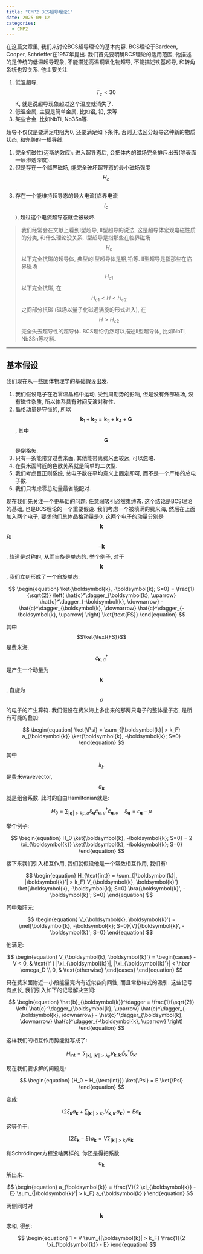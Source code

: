 ```yaml
---
title: "CMP2 BCS超导理论1"
date: 2025-09-12
categories:
  - CMP2
---
```

在这篇文章里, 我们来讨论BCS超导理论的基本内容.
BCS理论于Bardeen, Cooper, Schrieffer在1957年提出.
我们首先要明确BCS理论的适用范围, 他描述的是传统的低温超导现象, 不能描述高温铜氧化物超导, 不能描述铁基超导, 和转角系统也没关系.
他主要关注
1. 低温超导, $$T_c < 30$$K, 就是说超导现象超过这个温度就消失了.
2. 低温金属, 主要是简单金属, 比如铝, 铅, 汞等.
3. 某些合金, 比如NbTi, Nb3Sn等.


超导不仅仅是要满足电阻为0, 还要满足如下条件, 否则无法区分超导这种新的物质状态, 和完美的一根导线:
1. 完全抗磁性(迈斯纳效应): 进入超导态后, 会把体内的磁场完全排斥出去(除表面一层渗透深度).
2. 但是存在一个临界磁场, 能完全破坏超导态的最小磁场强度$$H_c$$.
3. 存在一个能维持超导态的最大电流(临界电流$$I_c$$), 超过这个电流超导态就会被破坏.


> 我们经常会在文献上看到I型超导, II型超导的说法, 这是超导体宏观电磁性质的分类, 和什么理论没关系.
> I型超导是指那些在临界磁场$$H_c$$以下完全抗磁的超导体, 典型的I型超导体是铝,铅等.
> II型超导是指那些在临界磁场$$H_{c1}$$以下完全抗磁, 在$$H_{c1} < H < H_{c2}$$之间部分抗磁 (磁场以量子化磁通涡旋的形式进入), 在$$H > H_{c2}$$完全失去超导性的超导体.
> BCS理论仍然可以描述II型超导体, 比如NbTi, Nb3Sn等材料.

---
## 基本假设

我们现在从一些固体物理学的基础假设出发.

1. 我们假设电子在近零温晶格中运动, 受到周期势的影响, 但是没有外部磁场, 没有磁性杂质, 所以体系具有时间反演对称性.
2. 晶格动量是守恒的, 所以$$\boldsymbol{k}_1 + \boldsymbol{k}_2 = \boldsymbol{k}_3 + \boldsymbol{k}_4 + \boldsymbol{G}$$, 其中$$\boldsymbol{G}$$是倒格矢.
3. 只有一条能带穿过费米面, 其他能带离费米面较远, 可以忽略.
4. 在费米面附近的色散关系就是简单的二次型.
5. 我们考虑巨正则系综, 总电子数在平均意义上固定即可, 而不是一个严格的总电子数.
6. 我们只考虑零总动量最省能配对.

现在我们先关注一个更基础的问题: 任意弱吸引必然束缚态.
这个结论是BCS理论的基础, 也是BCS理论的一个重要假设.
我们考虑一个被填满的费米海, 然后在上面加入两个电子, 要求他们总体晶格动量是0, 这两个电子的动量分别是$$\boldsymbol{k}$$和$$-\boldsymbol{k}$$.
轨道是对称的, 从而自旋是单态的.
举个例子, 对于$$\boldsymbol{k}$$, 我们立刻形成了一个自旋单态:

$$
\begin{equation}
\ket{\boldsymbol{k}, -\boldsymbol{k}; S=0} = \frac{1}{\sqrt{2}} \left( \hat{c}^\dagger_{\boldsymbol{k}, \uparrow} \hat{c}^\dagger_{-\boldsymbol{k}, \downarrow} - \hat{c}^\dagger_{\boldsymbol{k}, \downarrow} \hat{c}^\dagger_{-\boldsymbol{k}, \uparrow} \right) \ket{\text{FS}}
\end{equation}
$$

其中$$\ket{\text{FS}}$$是费米海, $$\hat{c}^\dagger_{\boldsymbol{k}, \sigma}$$是产生一个动量为$$\boldsymbol{k}$$, 自旋为$$\sigma$$的电子的产生算符.
我们假设在费米海上多出来的那两只电子的整体量子态, 是所有可能的叠加:

$$
\begin{equation}
\ket{\Psi} = \sum_{|\boldsymbol{k}| > k_F} a_{\boldsymbol{k}} \ket{\boldsymbol{k}, -\boldsymbol{k}; S=0}
\end{equation}
$$

其中$$k_F$$是费米wavevector, $$a_{\boldsymbol{k}}$$就是组合系数.
此时的自由Hamiltonian就是:


$$
\begin{equation}
H_0 = \sum_{|\boldsymbol{q}| > k_F, \sigma} \xi_{\boldsymbol{q}} \hat{c}^\dagger_{\boldsymbol{q}, \sigma} \hat{c}_{\boldsymbol{q}, \sigma} \quad \xi_{\boldsymbol{q}} = \epsilon_{\boldsymbol{q}} - \mu
\end{equation}
$$

举个例子:

$$
\begin{equation}
H_0 \ket{\boldsymbol{k}, -\boldsymbol{k}; S=0} = 2 \xi_{\boldsymbol{k}} \ket{\boldsymbol{k}, -\boldsymbol{k}; S=0}
\end{equation}
$$


接下来我们引入相互作用, 我们就假设他是一个常数相互作用, 我们有:

$$
\begin{equation}
H_{\text{int}} = \sum_{|\boldsymbol{k}|, |\boldsymbol{k}'| > k_F} V_{\boldsymbol{k}, \boldsymbol{k}'} \ket{\boldsymbol{k}, -\boldsymbol{k}; S=0} \bra{\boldsymbol{k}', -\boldsymbol{k}'; S=0}
\end{equation}
$$

其中矩阵元:

$$
\begin{equation}
V_{\boldsymbol{k}, \boldsymbol{k}'} = \mel{\boldsymbol{k}, -\boldsymbol{k}; S=0}{V}{\boldsymbol{k}', -\boldsymbol{k}'; S=0}
\end{equation}
$$

他满足:

$$
\begin{equation}
V_{\boldsymbol{k}, \boldsymbol{k}'} = \begin{cases} -V < 0, & \text{if } |\xi_{\boldsymbol{k}}|, |\xi_{\boldsymbol{k}'}| < \hbar \omega_D \\ 0, & \text{otherwise} \end{cases}
\end{equation}
$$

只在费米面附近一小段能量壳内有近似各向同性, 而且常数样式的吸引.
这些记号有点长, 我们引入如下的记号解决空间:

$$
\begin{equation}
\hat{b}_{\boldsymbol{k}}^\dagger = \frac{1}{\sqrt{2}} \left( \hat{c}^\dagger_{\boldsymbol{k}, \uparrow} \hat{c}^\dagger_{-\boldsymbol{k}, \downarrow} - \hat{c}^\dagger_{\boldsymbol{k}, \downarrow} \hat{c}^\dagger_{-\boldsymbol{k}, \uparrow} \right)
\end{equation}
$$

这样我们的相互作用势能就写成了:

$$
\begin{equation}
H_{\text{int}} = \sum_{|\boldsymbol{k}|, |\boldsymbol{k}'| > k_F} V_{\boldsymbol{k}, \boldsymbol{k}'} \hat{b}_{\boldsymbol{k}}^\dagger \hat{b}_{\boldsymbol{k}'}
\end{equation}
$$

现在我们要求解的问题是:

$$
\begin{equation}
(H_0 + H_{\text{int}}) \ket{\Psi} = E \ket{\Psi}
\end{equation}
$$

变成:

$$
\begin{equation}
\left( 2 \xi_{\boldsymbol{k}} a_{\boldsymbol{k}} + \sum_{|\boldsymbol{k}'| > k_F} V_{\boldsymbol{k}, \boldsymbol{k}'} a_{\boldsymbol{k}'} \right) = E a_{\boldsymbol{k}}
\end{equation}
$$

这等价于:

$$
\begin{equation}
(2 \xi_{\boldsymbol{k}} - E) a_{\boldsymbol{k}} = V \sum_{|\boldsymbol{k}'| > k_F} a_{\boldsymbol{k}'}
\end{equation}
$$

和Schrödinger方程没啥两样的, 你还是得把系数$$a_{\boldsymbol{k}}$$解出来.

$$
\begin{equation}
a_{\boldsymbol{k}} = \frac{V}{2 \xi_{\boldsymbol{k}} - E} \sum_{|\boldsymbol{k}'| > k_F} a_{\boldsymbol{k}'}
\end{equation}
$$

两侧同时对$$\boldsymbol{k}$$求和, 得到:

$$
\begin{equation}
1 = V \sum_{|\boldsymbol{k}| > k_F} \frac{1}{2 \xi_{\boldsymbol{k}} - E}
\end{equation}
$$